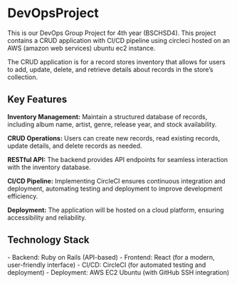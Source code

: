 # <h1>DevOpsProject</h1>

This is our DevOps Group Project for 4th year (BSCHSD4). This project contains a CRUD application with CI/CD pipeline using circleci hosted on an AWS (amazon web services) ubuntu ec2 instance.

The CRUD application is for a record stores inventory that allows for users to add, update, delete, and retrieve details about records in the store’s collection.

<h2>Key Features</h2>

**Inventory Management:** Maintain a structured database of records, including album name, artist, genre, release year, and stock availability.

**CRUD Operations:** Users can create new records, read existing records, update details, and delete records as needed.

**RESTful API:** The backend provides API endpoints for seamless interaction with the inventory database.

**CI/CD Pipeline:** Implementing CircleCI ensures continuous integration and deployment, automating testing and deployment to improve development efficiency.

**Deployment:** The application will be hosted on a cloud platform, ensuring accessibility and reliability.

<h2>Technology Stack</h2>
- Backend: Ruby on Rails (API-based)
- Frontend: React (for a modern, user-friendly interface)
- CI/CD: CircleCI (for automated testing and deployment)
- Deployment: AWS EC2 Ubuntu (with GitHub SSH integration)
